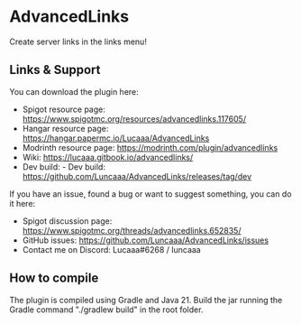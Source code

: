 # AdvancedLinks
Create server links in the links menu!

## Links & Support
You can download the plugin here:
- Spigot resource page: https://www.spigotmc.org/resources/advancedlinks.117605/
- Hangar resource page: https://hangar.papermc.io/Lucaaa/AdvancedLinks
- Modrinth resource page: https://modrinth.com/plugin/advancedlinks
- Wiki: https://lucaaa.gitbook.io/advancedlinks/
- Dev build: - Dev build: https://github.com/Luncaaa/AdvancedLinks/releases/tag/dev

If you have an issue, found a bug or want to suggest something, you can do it here:
- Spigot discussion page: https://www.spigotmc.org/threads/advancedlinks.652835/
- GitHub issues: https://github.com/Luncaaa/AdvancedLinks/issues
- Contact me on Discord: Lucaaa#6268 / luncaaa

## How to compile
The plugin is compiled using Gradle and Java 21.
Build the jar running the Gradle command "./gradlew build" in the root folder.